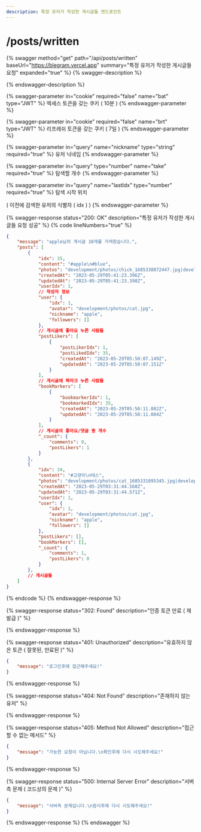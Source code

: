 ```yaml
---
description: 특정 유저가 작성한 게시글들 엔드포인트
---
```


# /posts/written

{% swagger method="get" path="/api/posts/written" baseUrl="https://blegram.vercel.app" summary="특정 유저가 작성한 게시글들 요청" expanded="true" %}
{% swagger-description %}

{% endswagger-description %}

{% swagger-parameter in="cookie" required="false" name="bat" type="JWT" %}
엑세스 토큰을 갖는 쿠키 ( 10분 )
{% endswagger-parameter %}

{% swagger-parameter in="cookie" required="false" name="brt" type="JWT" %}
리프레쉬 토큰을 갖는 쿠키 ( 7일 )
{% endswagger-parameter %}

{% swagger-parameter in="query" name="nickname" type="string" required="true" %}
유저 닉네임
{% endswagger-parameter %}

{% swagger-parameter in="query" type="number" name="take" required="true" %}
탐색할 개수
{% endswagger-parameter %}

{% swagger-parameter in="query" name="lastIdx" type="number" required="true" %}
탐색 시작 위치

( 이전에 검색한 유저의 식별자 ( idx ) )
{% endswagger-parameter %}

{% swagger-response status="200: OK" description="특정 유저가 작성한 게시글들 요청 성공" %}
{% code lineNumbers="true" %}
```json
{
    "message": "apple님의 게시글 10개를 가져왔습니다.",
    "posts": [
        {
            "idx": 35,
            "content": "#apple\n#blue",
            "photos": "development/photos/chick_1685338872447.jpg|development/photos/parrot_1685338872456.jpg|development/photos/rabbit_1685338872458.jpg",
            "createdAt": "2023-05-29T05:41:23.396Z",
            "updatedAt": "2023-05-29T05:41:23.398Z",
            "userIdx": 1,
            // 작성자 정보
            "user": {
                "idx": 1,
                "avatar": "development/photos/cat.jpg",
                "nickname": "apple",
                "followers": []
            },
            // 게시글에 좋아요 누른 사람들
            "postLikers": [
                {
                    "postLikerIdx": 1,
                    "postLikedIdx": 35,
                    "createdAt": "2023-05-29T05:50:07.149Z",
                    "updatedAt": "2023-05-29T05:50:07.151Z"
                }
            ],
            // 게시글에 북마크 누른 사람들
            "bookMarkers": [
                {
                    "bookmarkerIdx": 1,
                    "bookmarkedIdx": 35,
                    "createdAt": "2023-05-29T05:50:11.082Z",
                    "updatedAt": "2023-05-29T05:50:11.084Z"
                }
            ],
            // 게시글의 좋아요/댓글 총 개수
            "_count": {
                "comments": 0,
                "postLikers": 1
            }
        },
        {
            "idx": 34,
            "content": "#고양이\n테스",
            "photos": "development/photos/cat_1685331095345.jpg|development/photos/cat2_1685331095354.jpg|development/photos/cat3_1685331095355.jpg",
            "createdAt": "2023-05-29T03:31:44.568Z",
            "updatedAt": "2023-05-29T03:31:44.571Z",
            "userIdx": 1,
            "user": {
                "idx": 1,
                "avatar": "development/photos/cat.jpg",
                "nickname": "apple",
                "followers": []
            },
            "postLikers": [],
            "bookMarkers": [],
            "_count": {
                "comments": 1,
                "postLikers": 0
            }
        },
        // 게시글들
    ]
}
```
{% endcode %}
{% endswagger-response %}

{% swagger-response status="302: Found" description="인증 토큰 만료 ( 재발급 )" %}

{% endswagger-response %}

{% swagger-response status="401: Unauthorized" description="유효하지 않은 토큰 ( 잘못된, 만료된 )" %}
```json
{
    "message": "로그인후에 접근해주세요!"
}
```
{% endswagger-response %}

{% swagger-response status="404: Not Found" description="존재하지 않는 유저" %}

{% endswagger-response %}

{% swagger-response status="405: Method Not Allowed" description="접근할 수 없는 메서드" %}
```json
{
    "message": "가능한 요청이 아닙니다.\n확인후에 다시 시도해주세요!"
}
```
{% endswagger-response %}

{% swagger-response status="500: Internal Server Error" description="서버측 문제 ( 코드상의 문제 )" %}
```json
{
    "message": "서버측 문제입니다.\n잠시후에 다시 시도해주세요!"
}
```
{% endswagger-response %}
{% endswagger %}
